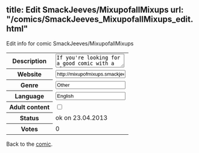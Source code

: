title: Edit SmackJeeves/MixupofallMixups
url: "/comics/SmackJeeves_MixupofallMixups_edit.html"
---
Edit info for comic SmackJeeves/MixupofallMixups

<form name="comic" action="http://gaepostmail.appengine.com/comic" name="post">
<table class="comicinfo">
<tr>
<th>Description</th><td><textarea name="description">If you're looking for a good comic with a plot, I suggest not reading this. If you like randomness, Kirby, Tails and author involvement, then this is the place. Arcs are bound to happen, so watch for those. Accepts cameos. All characters and backgrounds used in this belong to their rightful owners, and credit goes to the people who ripped, edited and/or recoloured the sprites used.</textarea></td>
</tr>
<tr>
<th>Website</th><td><input type="text" name="url" value="http://mixupofmixups.smackjeeves.com/comics/"/></td>
</tr>
<tr>
<th>Genre</th><td><input type="text" name="genre" value="Other"/></td>
</tr>
<tr>
<th>Language</th><td><input type="text" name="language" value="English"/></td>
</tr>
<tr>
<th>Adult content</th><td><input type="checkbox" name="adult" value="adult" /></td>
</tr>
<tr>
<th>Status</th><td>ok on 23.04.2013</td>
</tr>
<tr>
<th>Votes</th><td>0</div></td>
</tr>
</table>
</form>

Back to the [comic](/comics/SmackJeeves_MixupofallMixups.html).
